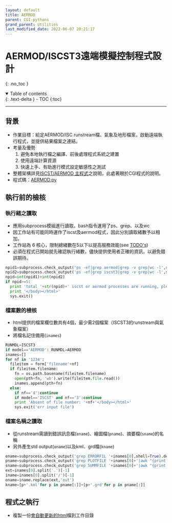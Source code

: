```yaml
---
layout: default
title: AERMOD
parent: CGI-pythons
grand_parent: Utilities
last_modified_date: 2022-06-07 20:21:17
---
```

# AERMOD/ISCST3遠端模擬控制程式設計
{: .no_toc }

<details open markdown="block">
  <summary>
    Table of contents
  </summary>
  {: .text-delta }
- TOC
{:toc}
</details>

---
## 背景
- 作業目標：給定AERMOD/ISC runstream檔、氣象及地形檔案，啟動遠端執行程式，並提供結果檔案之連結。
- 考量及優勢
  1. 避免本地執行檔之編譯、前後處理程式系統之建置
  1. 使用遠端計算資源
  1. 快速上手、有助進行模式設定敏感性之測試
- 整體架構詳見[ISCST/AERMOD 主程式](https://sinotec2.github.io/Focus-on-Air-Quality/PlumeModels/RemoteSystem/main/)之說明，此處著眼於CGI程式的說明。
- 程式碼：[AERMOD.py](https://github.com/sinotec2/CGI_Pythons/blob/main/isc/AERMOD.py)

## 執行前的檢核
### 執行緒之讀取
- 應用subprocess模組進行讀取。bash指令運用了ps、grep、以及wc
- 因工作站有可能同時運作了iscst及aermod程式，因此分別讀取緒數予以相加。
- 工作站為 6 核心，限制總緒數在5以下以提高服務效能(see [TODO's]())
- 必須在程式已開始就先確認執行緒數，儘快提供使用者正確的資訊，以避免錯誤期待。

```python
npid1=subprocess.check_output('ps -ef|grep aermod|grep -v grep|wc -l',shell=True).decode('utf8').strip('\n')
npid2=subprocess.check_output('ps -ef|grep iscst3|grep -v grep|wc -l',shell=True).decode('utf8').strip('\n')
npid=int(npid1)+int(npid2)
if npid>=5:
  print 'total '+str(npid)+' iscst or aermod processes are running, please wait. </br>'
  print '</body></html>'
  sys.exit()
```

### 檔案數的檢核
- html提供的檔案欄位數共有4個，最少需2個檔案（ISCST3的runstream與氣象檔案）
- 將檔名記住備用(`inames`)
```python
RUNMDL=ISCST3
if model=='AERMOD': RUNMDL=AERMOD
inames=[]
for nf in '1234':
  fileitem = form['filename'+nf]
  if fileitem.filename:
    fn = os.path.basename(fileitem.filename)
    open(pth+fn, 'wb').write(fileitem.file.read())
    inames.append(pth+fn)
  else:
    if nf=='4':continue
    if model=='ISCST' and nf=='3':continue
    print 'Absent of file number: '+nf+'</body></html>'
    sys.exit('err input file')
```
### 檔案名稱之讀取
- 從runstream需讀到錯誤訊息檔(`ename`)、繪圖檔(`pname`)、摘要檔(`sname`)的名稱
- 另外產生std output(`oname`)以及kml、grd檔(`kname`)

```python
ename=subprocess.check_output('grep ERRORFIL '+inames[0],shell=True).decode('utf8').strip('\n').split()[1]
pname=subprocess.check_output('grep PLOTFILE '+inames[0]+'|awk "{print \$NF}"',shell=True).decode('utf8').strip('\n').split()
sname=subprocess.check_output('grep SUMMFILE '+inames[0]+'|awk "{print \$NF}"',shell=True).decode('utf8').strip('\n').split()
ext=inames[0].split('.')[-1]
iname=inames[0].split('/')[-1]
oname=iname.replace(ext,'out')
kname=[p+'.kml'for p in pname[:]]+[p+'.grd'for p in pname[:]]
```

## 程式之執行
- 複製一份[會自動更新的html]()檔到工作目錄